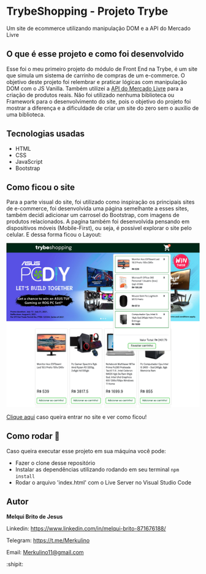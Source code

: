 # TrybeShopping - Projeto Trybe

Um site de ecommerce utilizando manipulação DOM e a API do Mercado Livre

## O que é esse projeto e como foi desenvolvido

Esse foi o meu primeiro projeto do módulo de Front End na Trybe, é um site que simula um sistema de carrinho de compras de um e-commerce. O objetivo deste projeto foi relembrar e praticar lógicas com manipulação DOM com o JS Vanilla. Também utilizei a [API do Mercado Livre](https://developers.mercadolivre.com.br/pt_br/api-docs-pt-br) para a criação de produtos reais. Não foi utilizado nenhuma biblioteca ou Framework para o desenvolvimento do site, pois o objetivo do projeto foi mostrar a diferença e a dificuldade de criar um site do zero sem o auxílio de uma biblioteca. 

## Tecnologias usadas

- HTML
- CSS
- JavaScript
- Bootstrap

## Como ficou o site

Para a parte visual do site, foi utilizado como inspiração os principais sites de e-commerce, foi desenvolvida uma página semelhante a esses sites, também decidi adicionar um carrosel do Bootstrap, com imagens de produtos relacionados. A pagina também foi desenvolvida pensando em dispositivos móveis (Mobile-First), ou seja, é possível explorar o site pelo celular. 
E dessa forma ficou o Layout:

![alt text](./useths.png)

[Clique aqui](https://merkulino.github.io/TrybeShopping/) caso queira entrar no site e ver como ficou!

## Como rodar 🚀

Caso queira executar esse projeto em sua máquina você pode:
 * Fazer o clone desse repositório 
 * Instalar as dependências utilizando rodando em seu terminal `npm install`
 * Rodar o arquivo 'index.html' com o Live Server no Visual Studio Code
 
## Autor

**Melqui Brito de Jesus**

Linkedin: https://www.linkedin.com/in/melqui-brito-871676188/

Telegram: https://t.me/Merkulino

Email: Merkulino11@gmail.com

:shipit: 
